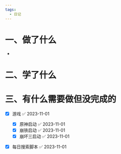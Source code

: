 ```yaml
---
tags:
  - 日记
---
```



# 一、做了什么

- 


# 二、学了什么




# 三、有什么需要做但没完成的
- [x] 游戏 ✅ 2023-11-01
	- [x] 原神启动 ✅ 2023-11-01
	- [x] 崩铁启动 ✅ 2023-11-01
	- [x] 崩坏三启动 ✅ 2023-11-01
- [x] 每日搜索脚本 ✅ 2023-11-01

